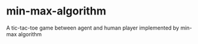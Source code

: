# min-max-algorithm
A tic-tac-toe game between agent and human player implemented by min-max algorithm
